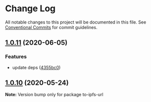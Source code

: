 # Change Log

All notable changes to this project will be documented in this file.
See [Conventional Commits](https://conventionalcommits.org) for commit guidelines.

## [1.0.11](https://github.com/bluelovers/ws-ipfs/compare/to-ipfs-url@1.0.10...to-ipfs-url@1.0.11) (2020-06-05)


### Features

* update deps ([4355bc0](https://github.com/bluelovers/ws-ipfs/commit/4355bc0161fa03725b7455cee33ac834a99b7cd9))





## [1.0.10](https://github.com/bluelovers/ws-ipfs/compare/to-ipfs-url@1.0.9...to-ipfs-url@1.0.10) (2020-05-24)

**Note:** Version bump only for package to-ipfs-url
